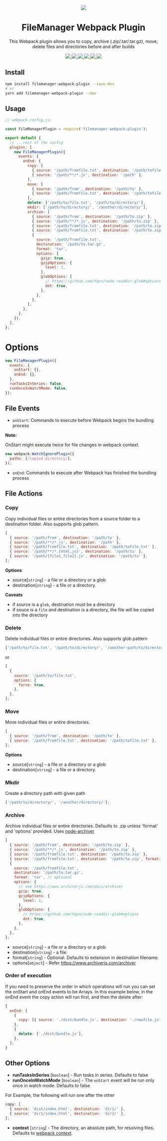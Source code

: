<div align="center">
  <img src="assets/filemanager.png" />
  <h1>FileManager Webpack Plugin</h1>
  <p>This Webpack plugin allows you to copy, archive (.zip/.tar/.tar.gz), move, delete files and directories before and after builds</p>
  <p>
    <a href="https://github.com/gregnb/filemanager-webpack-plugin/actions?query=workflow%3ATests" alt="Testst">
      <img src="https://github.com/gregnb/filemanager-webpack-plugin/workflows/Tests/badge.svg">
    </a>
    <a href="https://npmcharts.com/compare/filemanager-webpack-plugin?minimal=true" alt="NPM weekly downloads">
      <img src="https://badgen.net/npm/dw/filemanager-webpack-plugin">
    </a>
    <a href="https://www.npmtrends.com/filemanager-webpack-plugin" alt="NPM total downloads">
      <img src="https://badgen.net/npm/dt/filemanager-webpack-plugin">
    </a>
    <a href="https://npmjs.com/filemanager-webpack-plugin" alt="NPM version">
      <img src="https://badgen.net/npm/v/filemanager-webpack-plugin">
    </a>
     <a href="https://npmjs.com/filemanager-webpack-plugin" alt="Node version">
      <img src="https://badgen.net/npm/node/filemanager-webpack-plugin">
    </a>
    <a href="https://packagephobia.com/result?p=filemanager-webpack-plugin" alt="Dependencies status">
      <img src="https://badgen.net/packagephobia/install/filemanager-webpack-plugin">
    </a>
  </p>
</div>

## Install

```bash
npm install filemanager-webpack-plugin --save-dev
# or
yarn add filemanager-webpack-plugin --dev
```

## Usage

```js
// webpack.config.js:

const FileManagerPlugin = require('filemanager-webpack-plugin');

export default {
  // ...rest of the config
  plugins: [
    new FileManagerPlugin({
      events: {
        onEnd: {
          copy: [
            { source: '/path/fromfile.txt', destination: '/path/tofile.txt' },
            { source: '/path/**/*.js', destination: '/path' },
          ],
          move: [
            { source: '/path/from', destination: '/path/to' },
            { source: '/path/fromfile.txt', destination: '/path/tofile.txt' },
          ],
          delete: ['/path/to/file.txt', '/path/to/directory/'],
          mkdir: ['/path/to/directory/', '/another/directory/'],
          archive: [
            { source: '/path/from', destination: '/path/to.zip' },
            { source: '/path/**/*.js', destination: '/path/to.zip' },
            { source: '/path/fromfile.txt', destination: '/path/to.zip' },
            { source: '/path/fromfile.txt', destination: '/path/to.zip', format: 'tar' },
            {
              source: '/path/fromfile.txt',
              destination: '/path/to.tar.gz',
              format: 'tar',
              options: {
                gzip: true,
                gzipOptions: {
                  level: 1,
                },
                globOptions: {
                  // https://github.com/Yqnn/node-readdir-glob#options
                  dot: true,
                },
              },
            },
          ],
        },
      },
    }),
  ],
};
```

# Options

```js
new FileManagerPlugin({
  events: {
    onStart: {},
    onEnd: {},
  },
  runTasksInSeries: false,
  runOnceInWatchMode: false,
});
```

## File Events

- `onStart`: Commands to execute before Webpack begins the bundling process

**Note:**

OnStart might execute twice for file changes in webpack context.

```js
new webpack.WatchIgnorePlugin({
  paths: [/copied-directory/],
});
```

- `onEnd`: Commands to execute after Webpack has finished the bundling process

## File Actions

### Copy

Copy individual files or entire directories from a source folder to a destination folder. Also supports glob pattern.

```js
[
  { source: '/path/from', destination: '/path/to' },
  { source: '/path/**/*.js', destination: '/path' },
  { source: '/path/fromfile.txt', destination: '/path/tofile.txt' },
  { source: '/path/**/*.{html,js}', destination: '/path/to' },
  { source: '/path/{file1,file2}.js', destination: '/path/to' },
];
```

**Options**

- source[`string`] - a file or a directory or a glob
- destination[`string`] - a file or a directory.

**Caveats**

- if source is a `glob`, destination must be a directory
- if souce is a `file` and destination is a directory, the file will be copied into the directory

### Delete

Delete individual files or entire directories. Also supports glob pattern

```js
['/path/to/file.txt', '/path/to/directory/', '/another-path/to/directory/**.js'];
```

or

```js
[
  {
    source: '/path/to/file.txt',
    options: {
      force: true,
    },
  },
];
```

### Move

Move individual files or entire directories.

```js
[
  { source: '/path/from', destination: '/path/to' },
  { source: '/path/fromfile.txt', destination: '/path/tofile.txt' },
];
```

**Options**

- source[`string`] - a file or a directory or a glob
- destination[`string`] - a file or a directory.

### Mkdir

Create a directory path with given path

```js
['/path/to/directory/', '/another/directory/'];
```

### Archive

Archive individual files or entire directories. Defaults to .zip unless 'format' and 'options' provided. Uses [node-archiver](https://github.com/archiverjs/node-archiver)

```js
[
  { source: '/path/from', destination: '/path/to.zip' },
  { source: '/path/**/*.js', destination: '/path/to.zip' },
  { source: '/path/fromfile.txt', destination: '/path/to.zip' },
  { source: '/path/fromfile.txt', destination: '/path/to.zip', format: 'tar' },
  {
    source: '/path/fromfile.txt',
    destination: '/path/to.tar.gz',
    format: 'tar', // optional
    options: {
      // see https://www.archiverjs.com/docs/archiver
      gzip: true,
      gzipOptions: {
        level: 1,
      },
      globOptions: {
        // https://github.com/Yqnn/node-readdir-glob#options
        dot: true,
      },
    },
  },
];
```

- source[`string`] - a file or a directory or a glob
- destination[`string`] - a file.
- format[`string`] - Optional. Defaults to extension in destination filename.
- options[`object`] - Refer https://www.archiverjs.com/archiver

### Order of execution

If you need to preserve the order in which operations will run you can set the onStart and onEnd events to be Arrays. In this example below, in the onEnd event the copy action will run first, and then the delete after:

```js
{
  onEnd: [
    {
      copy: [{ source: './dist/bundle.js', destination: './newfile.js' }],
    },
    {
      delete: ['./dist/bundle.js'],
    },
  ];
}
```

## Other Options

- **runTasksInSeries** [`boolean`] - Run tasks in series. Defaults to false
- **runOnceInWatchMode** [`boolean`] - The `onStart` event will be run only once in watch mode. Defaults to false

For Example, the following will run one after the other

```js
copy: [
  { source: 'dist/index.html', destination: 'dir1/' },
  { source: 'dir1/index.html', destination: 'dir2/' },
];
```

- **context** [`string`] - The directory, an absolute path, for resolving files. Defaults to [webpack context](https://webpack.js.org/configuration/entry-context/#context).
